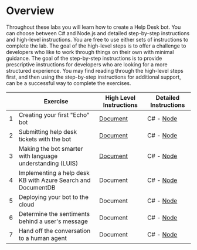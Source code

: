 # Overview

Throughout these labs you will learn how to create a Help Desk bot. You can choose between C# and Node.js and detailed step-by-step instructions and high-level instructions. You are free to use either sets of instructions to complete the lab. The goal of the high-level steps is to offer a challenge to developers who like to work through things on their own with minimal guidance. The goal of the step-by-step instructions is to provide prescriptive instructions for developers who are looking for a more structured experience. You may find reading through the high-level steps first, and then using the step-by-step instructions for additional support, can be a successful way to complete the exercises.


|   | Exercise                                                   | High Level Instructions                            | Detailed Instructions                                    |
|---|-----------------------------------------------------------------|--------------------------------------------------  |----------------------------------------------------------|
| 1 | Creating your first "Echo" bot                                  | [Document](./exercise1-EchoBot.md)                 | C# - [Node](./Node/exercise1-EchoBot.md)                 |
| 2 | Submitting help desk tickets with the bot                       | [Document](./exercise2-TicketSubmissionDialog.md)  | C# - [Node](./Node/exercise2-TicketSubmissionDialog.md)  |
| 3 | Making the bot smarter with language understanding (LUIS)       | [Document](./exercise3-LuisDialog.md)              | C# - [Node](./Node/exercise3-LuisDialog.md)              |
| 4 | Implementing a help desk KB with Azure Search and DocumentDB    | Document                                           | C# - [Node](./Node/exercise4-KnowledgeBase.md)           |
| 5 | Deploying your bot to the cloud                                 | Document                                           | C# - [Node](./Node/exercise5-Deployment.md)              |
| 6 | Determine the sentiments behind a user's message                | Document                                           | C# - [Node](./Node/exercise6-MoodDetection.md)           |
| 7 | Hand off the conversation to a human agent                      | Document                                           | C# - [Node](./Node/exercise7-HandOffToHuman.md)          |

